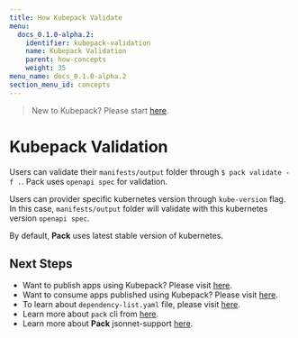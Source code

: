 ```yaml
---
title: How Kubepack Validate
menu:
  docs_0.1.0-alpha.2:
    identifier: kubepack-validation
    name: Kubepack Validation
    parent: how-concepts
    weight: 35
menu_name: docs_0.1.0-alpha.2
section_menu_id: concepts
---
```

> New to Kubepack? Please start [here](/docs/concepts/README.md).

# Kubepack Validation

Users can validate their `manifests/output` folder through `$ pack validate -f .`. 
Pack uses `openapi spec` for validation. 

Users can provider specific kubernetes version through `kube-version` flag.
 In this case, `manifests/output` folder will validate with this kubernetes version `openapi spec`.
 
By default, **Pack** uses  latest stable version of kubernetes.  

## Next Steps

- Want to publish apps using Kubepack? Please visit [here](/docs/concepts/how/publisher.md).
- Want to consume apps published using Kubepack? Please visit [here](/docs/concepts/how/user.md).
- To learn about `dependency-list.yaml` file, please visit [here](/docs/concepts/how/manifest.md).
- Learn more about `pack` cli from [here](/docs/concepts/how/cli.md).
- Learn more about **Pack** jsonnet-support [here](/docs/concepts/how/jsonnet-support.md).

